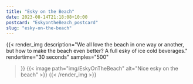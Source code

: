 ```yaml
---
title: "Esky on the Beach"
date: 2023-08-14T21:18:08+10:00
postcard: "EskyontheBeach_postcard"
slug: "esky-on-the-beach"
---
```


{{< render_img
  description="We all love the beach in one way or another, but how to make the beach even better? A full esky of ice cold beverages."
  rendertime="30 seconds"
  samples="500"
>}}
{{< image path="img/EskyOnTheBeach" alt="Nice esky on the beach" >}}
{{< /render_img >}}